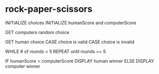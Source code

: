 # rock-paper-scissors

INITIALIZE choices
INITIALIZE humanScore and computerScore

GET computers random choice

GET human choice
    CASE choice is valid
    CASE choice is invalid

WHILE # of rounds < 5
REPEAT until rounds == 5

IF humanScore > computerScore
DISPLAY human winner
ELSE
DISPLAY computer winner